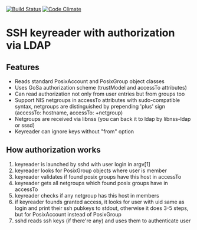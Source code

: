 [![Build Status](https://travis-ci.org/rambler-oss/keyreader.svg?branch=master)](https://travis-ci.org/rambler-oss/keyreader)
[![Code Climate](https://codeclimate.com/github/rambler-oss/keyreader/badges/gpa.svg)](https://codeclimate.com/github/rambler-oss/keyreader)

SSH keyreader with authorization via LDAP
=========================================

Features
--------
 * Reads standard PosixAccount and PosixGroup object classes
 * Uses GoSa authorization scheme (trustModel and accessTo attributes)
 * Can read authorization not only from user entries but from groups too
 * Support NIS netgroups in accessTo attributes with sudo-compatible syntax, netgroups are distinguished by prepending 'plus' sign (accessTo: hostname, accessTo: +netgroup)
 * Netgroups are received via libnss (you can back it to ldap by libnss-ldap or sssd)
 * Keyreader can ignore keys without "from" option

How authorization works
-----------------------
 1. keyreader is launched by sshd with user login in argv[1]
 1. keyreader looks for PosixGroup objects where user is member
 1. keyreader validates if found posix groups have this host in accessTo
 1. keyreader gets all netgroups which found posix groups have in accessTo
 1. keyreader checks if any netgroup has this host in members
 1. if keyreader founds granted access, it looks for user with uid same as login and print their ssh pubkeys to stdout, otherwise it does 3-5 steps, but for PosixAccount instead of PosixGroup
 1. sshd reads ssh keys (if there're any) and uses them to authenticate user
